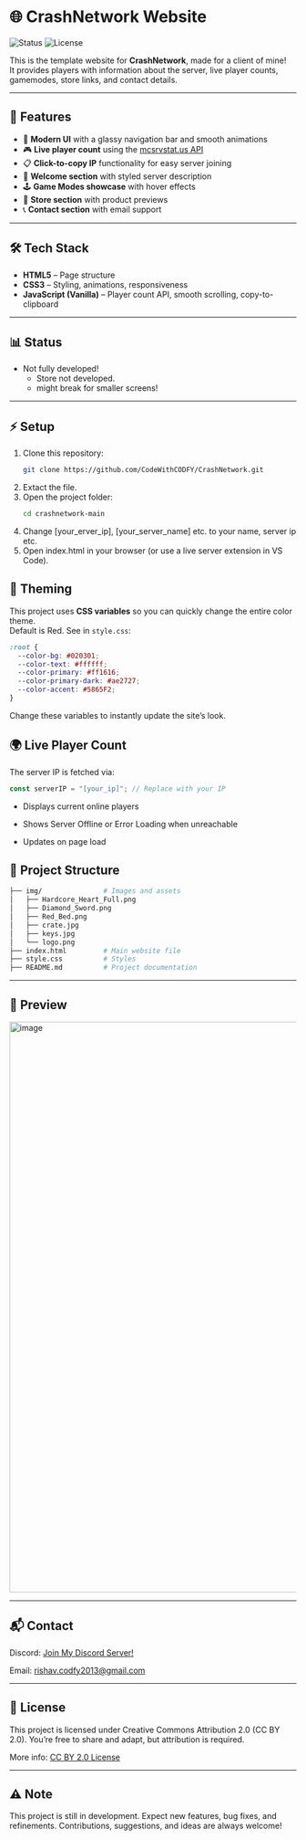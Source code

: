 # 🌐 CrashNetwork Website

![Status](https://img.shields.io/badge/status-not%20fully%20developed-orange?style=for-the-badge)
![License](https://img.shields.io/badge/license-CC%20BY%202.0-blue?style=for-the-badge)

This is the template website for **CrashNetwork**, made for a client of mine!  
It provides players with information about the server, live player counts, gamemodes, store links, and contact details.

---

## 🚀 Features
- 🎨 **Modern UI** with a glassy navigation bar and smooth animations  
- 🎮 **Live player count** using the [mcsrvstat.us API](https://api.mcsrvstat.us/)  
- 📋 **Click-to-copy IP** functionality for easy server joining  
- 📜 **Welcome section** with styled server description  
- 🕹️ **Game Modes showcase** with hover effects  
- 🛒 **Store section** with product previews  
- 📞 **Contact section** with email support 

---

## 🛠️ Tech Stack
- **HTML5** – Page structure  
- **CSS3** – Styling, animations, responsiveness  
- **JavaScript (Vanilla)** – Player count API, smooth scrolling, copy-to-clipboard  

---

## 📊 Status
- Not fully developed!
  - Store not developed.
  - might break for smaller screens!

---

## ⚡ Setup
1. Clone this repository:
   ```bash
   git clone https://github.com/CodeWithCODFY/CrashNetwork.git
   ```
2. Extact the file.
3. Open the project folder:
   ```bash
   cd crashnetwork-main
   ```
4. Change [your_erver_ip], [your_server_name] etc. to your name, server ip etc.
6. Open index.html in your browser (or use a live server extension in VS Code).

## 🎨 Theming
This project uses **CSS variables** so you can quickly change the entire color theme.  
Default is Red. See in `style.css`:

```css
:root {
  --color-bg: #020301;
  --color-text: #ffffff;
  --color-primary: #ff1616;
  --color-primary-dark: #ae2727;
  --color-accent: #5865F2;
}
```
Change these variables to instantly update the site’s look.

## 🌍 Live Player Count
The server IP is fetched via:

  ```js
  const serverIP = "[your_ip]"; // Replace with your IP
  ```
- Displays current online players

- Shows Server Offline or Error Loading when unreachable

- Updates on page load

## 📂 Project Structure

  ```bash
  ├── img/               # Images and assets
  │   ├── Hardcore_Heart_Full.png
  │   ├── Diamond_Sword.png
  │   ├── Red_Bed.png
  │   ├── crate.jpg
  │   ├── keys.jpg
  │   └── logo.png
  ├── index.html         # Main website file
  ├── style.css          # Styles 
  ├── README.md          # Project documentation
  ```

---

## 📸 Preview
<img width="1920" height="1000" alt="image" src="https://github.com/user-attachments/assets/c795ce77-4fe1-43f1-934e-12096ea3390d" />

---

## 📬 Contact
Discord: [Join My Discord Server!](https://dsc.gg/code-with-codfy)

Email: rishav.codfy2013@gmail.com

---

## 📜 License

This project is licensed under Creative Commons Attribution 2.0 (CC BY 2.0).
You’re free to share and adapt, but attribution is required.

More info: [CC BY 2.0 License](https://creativecommons.org/licenses/by/2.0/)

---

## ⚠️ Note

This project is still in development. Expect new features, bug fixes, and refinements.
Contributions, suggestions, and ideas are always welcome!
